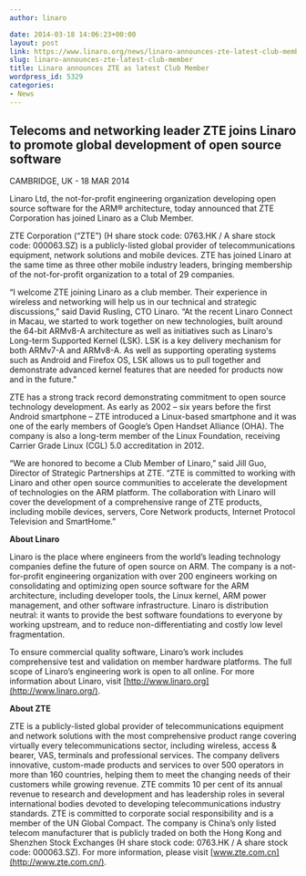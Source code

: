 ```yaml
---
author: linaro

date: 2014-03-18 14:06:23+00:00
layout: post
link: https://www.linaro.org/news/linaro-announces-zte-latest-club-member/
slug: linaro-announces-zte-latest-club-member
title: Linaro announces ZTE as latest Club Member
wordpress_id: 5329
categories:
- News
---
```


## Telecoms and networking leader ZTE joins Linaro to promote global development of open source software


CAMBRIDGE, UK - 18 MAR 2014

Linaro Ltd, the not-for-profit engineering organization developing open source software for the ARM® architecture, today announced that ZTE Corporation has joined Linaro as a Club Member.

ZTE Corporation (“ZTE”) (H share stock code: 0763.HK / A share stock code: 000063.SZ) is a publicly-listed global provider of telecommunications equipment, network solutions and mobile devices. ZTE has joined Linaro at the same time as three other mobile industry leaders, bringing membership of the not-for-profit organization to a total of 29 companies.

“I welcome ZTE joining Linaro as a club member. Their experience in wireless and networking will help us in our technical and strategic discussions,” said David Rusling, CTO Linaro. “At the recent Linaro Connect in Macau, we started to work together on new technologies, built around the 64-bit ARMv8-A architecture as well as initiatives such as Linaro's Long-term Supported Kernel (LSK). LSK is a key delivery mechanism for both ARMv7-A and ARMv8-A. As well as supporting operating systems such as Android and Firefox OS, LSK allows us to pull together and demonstrate advanced kernel features that are needed for products now and in the future."

ZTE has a strong track record demonstrating commitment to open source technology development. As early as 2002 – six years before the first Android smartphone – ZTE introduced a Linux-based smartphone and it was one of the early members of Google’s Open Handset Alliance (OHA). The company is also a long-term member of the Linux Foundation, receiving Carrier Grade Linux (CGL) 5.0 accreditation in 2012.

“We are honored to become a Club Member of Linaro,” said Jill Guo, Director of Strategic Partnerships at ZTE. “ZTE is committed to working with Linaro and other open source communities to accelerate the development of technologies on the ARM platform. The collaboration with Linaro will cover the development of a comprehensive range of ZTE products, including mobile devices, servers, Core Network products, Internet Protocol Television and SmartHome.”

**About Linaro**

Linaro is the place where engineers from the world’s leading technology companies define the future of open source on ARM. The company is a not-for-profit engineering organization with over 200 engineers working on consolidating and optimizing open source software for the ARM architecture, including developer tools, the Linux kernel, ARM power management, and other software infrastructure. Linaro is distribution neutral: it wants to provide the best software foundations to everyone by working upstream, and to reduce non-differentiating and costly low level fragmentation.

To ensure commercial quality software, Linaro’s work includes comprehensive test and validation on member hardware platforms. The full scope of Linaro’s engineering work is open to all online. For more information about Linaro, visit [http://www.linaro.org](http://www.linaro.org/).

**About ZTE**

ZTE is a publicly-listed global provider of telecommunications equipment and network solutions with the most comprehensive product range covering virtually every telecommunications sector, including wireless, access & bearer, VAS, terminals and professional services. The company delivers innovative, custom-made products and services to over 500 operators in more than 160 countries, helping them to meet the changing needs of their customers while growing revenue. ZTE commits 10 per cent of its annual revenue to research and development and has leadership roles in several international bodies devoted to developing telecommunications industry standards. ZTE is committed to corporate social responsibility and is a member of the UN Global Compact. The company is China’s only listed telecom manufacturer that is publicly traded on both the Hong Kong and Shenzhen Stock Exchanges (H share stock code: 0763.HK / A share stock code: 000063.SZ). For more information, please visit [www.zte.com.cn](http://www.zte.com.cn/).

